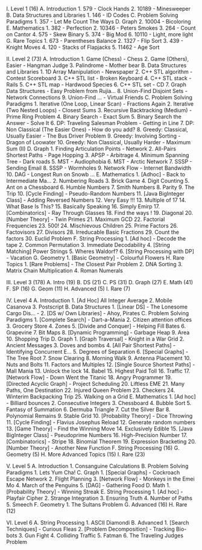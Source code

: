 I. Level 1 (16)
   A. Introduction
      1. 579 - Clock Hands
      2. 10189 - Minesweeper
   B. Data Structures and Libraries
      1. 146 - ID Codes
   C. Problem Solving Paradigms
      1. 357 - Let Me Count The Ways
   D. Graph
      2. 10004 - Bicoloring 
   E. Mathematics
      1. 382 - Perfection
      2. 10346 - Peters Smokes
      3. 264 - Count on Cantor
      4. 575 - Skew Binary
      5. 374 - Big Mod
      6. 10110 - Light, more light
   G. Rare Topics
      1. 673 - Parentheses Balance
      2. 1327 - Flip Sort
      3. 439 - Knight Moves
      4. 120 - Stacks of Flapjacks
      5. 11462 - Age Sort

II. Level 2 (73) 
    A. Introduction
       1. Game (Chess) - Chess
       2. Game (Others), Easier - Hangman Judge
       3. Palindrome - Mother bear
    B. Data Structures and Libraries
       1. 1D Array Manipulation - Newspaper
       2. C++ STL algorithm - Contest Scoreboard
       3. C++ STL list - Broken Keyboard
       4. C++ STL stack - Rails
       5. C++ STL map - Hardwood Species
       6. C++ STL set - CD
       7. Graph Data Structures - Easy Problem from Rujia...
       8. Union-Find Disjoint Sets - Network Connections
       9. Union-Find ... - Virtual Friends
    C. Problem Solving Paradigms
       1. Iterative (One Loop, Linear Scan) - Fractions Again
       2. Iterative (Two Nested Loops) - Closest Sums
       3. Recursive Backtracking (Medium) - Prime Ring Problem
       4. Binary Search - Exact Sum
       5. Binary Search the Answer - Solve It
       6. DP: Traveling Salesman Problem - Getting in Line
       7. DP: Non Classical (The Easier Ones) - How do you add?
       8. Greedy: Classical, Usually Easier - The Bus Driver Problem
       9. Greedy: Involving Sorting - Dragon of Loowater
       10. Greedy: Non Classical, Usually Harder - Maximum Sum (II)
    D. Graph
       1. Finding Articulation Points - Network
       2. All-Pairs Shortest Paths - Page Hopping
       3. APSP - Arbitrage
       4. Minimum Spanning Tree - Dark roads
       5. MST - Audiophobia
       6. MST - Arctic Network
       7. SSSP - Sending Email
       8. SSSP - Wormholes
       9. Network Flow - Internet Bandwidth
       10. DAG - Longest Run on Snowb ...
    E. Mathematics
       1. [Adhoc] - Back to Intermediate Ma...
       2. Numbering Roads
       3. Brick Game
       4. Digit Counting
       5. Ant on a Chessboard
       6. Humble Numbers
       7. Smith Numbers
       8. Parity
       9. The Trip
       10. [Cycle Finding] - Pseudo-Random Numbers
       11. [Java BigInteger Class] - Adding Reversed Numbers
       12. Very Easy !!!
       13. Multiple of 17
       14. What Base Is This?
       15. Basically Speaking
       16. Simply Emirp
       17. [Combinatorics] - Ray Through Glasses
       18. Find the ways !
       19. Diagonal
       20. [Number Theory] - Twin Primes
       21. Maximum GCD
       22. Factorial Frequencies
       23. 500!
       24. Mischievous Children
       25. Prime Factors
       26. Factovisors
       27. Divisors
       28. Irreducable Basic Fractions
       29. Count the factors
       30. Euclid Problem 
    F. String Processing 
       1. [Ad hoc] - Decode the tape
       2. Common Permutation
       3. Immediate Decodability
       4. [String Matching] Power Strings
       5. Wheres Waldorf?
       6. [String Processing with DP] - Vacation
    G. Geometry
       1. [Basic Geometry] - Colourful Flowers
    H. Rare Topics
       1. [Rare Problems] - The Closest Pair Problem
       2. DNA Sorting
       3. Matrix Chain Multiplication
       4. Roman Numerals

III. Level 3 (178)
    A. Intro (19)
    B. DS (21)
    C. PS (31)
    D. Graph (27)
    E. Math (41)
    F. SP (16)
    G. Geom (11)
    H. Advanced (5)
    I. Rare (7)

IV. Level 4
    A. Introduction 
       1. [Ad Hoc] All Integer Average
       2. Mobile Casanova
       3. Postscript
    B. Data Structures
       1. [Linear DS] - The Lonesome Cargo Dis... - 
       2. [DS w/ Own Libraries] - Ahoy, Pirates
    C. Problem Solving Paradigms 
       1. [Complete Search] - Dart-a-Mania
       2. Citizen attention offices
       3. Grocery Store
       4. Zones
       5. [Divide and Conquer] - Helping Fill Bates
       6. Grapevine
       7. Bit Maps
       8. [Dynamic Programming] - Garbage Heap
       9. Area
       10. Shopping Trip
    D. Graph
       1. [Graph Traversal] - Knight in a War Grid
       2. Ancient Messages
       3. Doves and bombs
       4. [All Pair Shortest Paths] - Identifying Concurrent E...
       5. Degrees of Separation
       6. [Special Graphs] - The Tree Root
       7. Snow Clearing
       8. Morning Walk
       9. Antenna Placement
       10. Nuts and Bolts
       11. Factors and Multiples
       12. [Single Source Shortest Paths] - Mall Mania
       13. Unlock the lock
       14. Babel
       15. Highest Paid Toll
       16. Traffic
       17. [Network Flow] - Down Went the Titanic
       18. Angry Programmer
       19. [Directed Acyclic Graph] - Project Scheduling
       20. Liftless EME
       21. Many Paths, One Destination
       22. Injured Queen Problem
       23. Checkers
       24. Winterim Backpacking Trip
       25. Walking on a Grid
    E. Mathematics
       1. [Ad hoc] - Billiard bounces
       2. Consecutive Integers
       3. Chessboard
       4. Bubble Sort
       5. Fantasy of Summation
       6. Dermuba Triangle
       7. Cut the Silver Bar
       8. Polynomial Remains
       9. Stable Grid
       10. [Probability Theory] - Dice Throwing
       11. [Cycle Finding] - Flavius Josephus Reload
       12. Generate random numbers
       13. [Game Theory] - Find the Winning Move
       14. Exclusively Edible 
       15. [Java BigInteger Class] - Pseudoprime Numbers
       16. High-Precision Number
       17. [Combinatorics] - Stripe
       18. Binomial Theorem
       19. Expression Bracketing
       20. [Number Theory] - Another New Function
    F. String Processing (16)
    G. Geometry (5)
    H. More Advanced Topics (15)
    I. Rare (23)

V. Level 5
   A. Introduction
      1. Consanguine Calculations
   B. Problem Solving Paradigms 
      1. Lets Yum Cha!
   C. Graph
      1. [Special Graphs] - Cockroach Escape Network
      2. Flight Planning
      3. [Network Flow] - Monkeys in the Emei Mo
      4. March of the Penguins
      5. [DAG] - Gathering Food
   D. Math 
      1. [Probability Theory] - Winning Streak
   E. String Processing
      1. [Ad hoc] - Playfair Cipher
      2. Strange Integration
      3. Ensuring Truth
      4. Number of Paths
      5. Smeech 
   F. Geometry 
      1. The Sultans Problem
   G. Advanced (16)
   H. Rare (12)

VI. Level 6
    A. String Processing 
       1. ASCII Diamondi
    B. Advanced 
       1. [Search Techniques] - Curious Fleas
       2. [Problem Decomposition] - Tracking Bio-bots
       3. Gun Fight
       4. Colliding Traffic
       5. Fatman
       6. The Traveling Judges Problem

